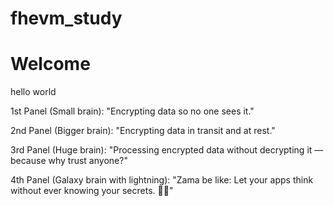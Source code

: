# fhevm_study

# Welcome
hello world

1st Panel (Small brain):
"Encrypting data so no one sees it."

2nd Panel (Bigger brain):
"Encrypting data in transit and at rest."

3rd Panel (Huge brain):
"Processing encrypted data without decrypting it — because why trust anyone?"

4th Panel (Galaxy brain with lightning):
"Zama be like: Let your apps think without ever knowing your secrets. 🔐💡"